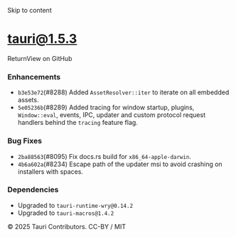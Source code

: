 Skip to content
# tauri@1.5.3
ReturnView on GitHub
### Enhancements
  * `b3e53e72`(#8288) Added `AssetResolver::iter` to iterate on all embedded assets.
  * `5e05236b`(#8289) Added tracing for window startup, plugins, `Window::eval`, events, IPC, updater and custom protocol request handlers behind the `tracing` feature flag.


### Bug Fixes
  * `2ba88563`(#8095) Fix docs.rs build for `x86_64-apple-darwin`.
  * `4b6a602a`(#8234) Escape path of the updater msi to avoid crashing on installers with spaces.


### Dependencies
  * Upgraded to `tauri-runtime-wry@0.14.2`
  * Upgraded to `tauri-macros@1.4.2`


© 2025 Tauri Contributors. CC-BY / MIT
